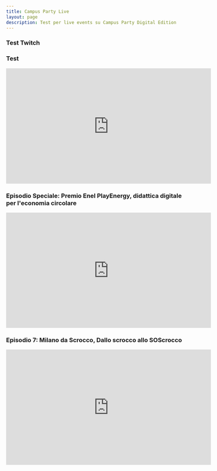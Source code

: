 ```yaml
---
title: Campus Party Live
layout: page
description: Test per live events su Campus Party Digital Edition
---
```


### Test Twitch

<div id="twitch-embed"></div>
  <script src="https://embed.twitch.tv/embed/v1.js"></script>
    <script type="text/javascript">
      new Twitch.Embed("twitch-embed", {
        width: 854,
        height: 480,
        channel: "campusparty"
        // only needed if your site is also embedded on embed.example.com and othersite.example.com
        // parent: ["embed.example.com", "othersite.example.com"]
      });
  </script>

<h3>Test</h3>

<iframe width="560" height="315" src="https://www.youtube.com/embed/OPBsDNr4Dco" frameborder="0" allow="accelerometer; autoplay; encrypted-media; gyroscope; picture-in-picture" allowfullscreen></iframe>

<h3> Episodio Speciale: Premio Enel PlayEnergy, didattica digitale per l'economia circolare </h3>

<iframe width="560" height="315" src="https://www.youtube.com/embed/Pd4wmw_EXeA" frameborder="0" allow="accelerometer; autoplay; encrypted-media; gyroscope; picture-in-picture" allowfullscreen></iframe>

<h3> Episodio 7: Milano da Scrocco, Dallo scrocco allo SOScrocco </h3>

<iframe width="560" height="315" src="https://www.youtube.com/embed/9xqtq8F6HhE" frameborder="0" allow="accelerometer; autoplay; encrypted-media; gyroscope; picture-in-picture" allowfullscreen></iframe>
